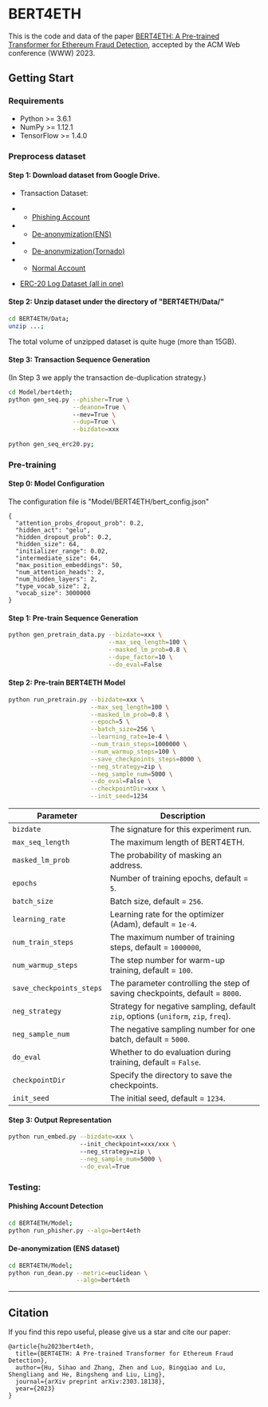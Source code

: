 # BERT4ETH

This is the code and data of the paper [BERT4ETH: A Pre-trained Transformer for Ethereum Fraud Detection](https://arxiv.org/abs/2303.18138), accepted by the ACM Web conference (WWW) 2023.


## Getting Start

### Requirements
* Python >= 3.6.1
* NumPy >= 1.12.1
* TensorFlow >= 1.4.0

### Preprocess dataset 

#### Step 1: Download dataset from Google Drive. 
* Transaction Dataset:
* * [Phishing Account](https://drive.google.com/file/d/11UAhLOcffzLyPhdsIqRuFsJNSqNvrNJf/view?usp=sharing)

* * [De-anonymization(ENS)](https://drive.google.com/file/d/1Yveis90jCx-nIA6pUL_4SUezMsVJr8dp/view?usp=sharing)

* * [De-anonymization(Tornado)](https://drive.google.com/file/d/1DMbPSZMSvTYMKUZg3oYKFrjPo2_jeeG4/view?usp=sharing)

* * [Normal Account](https://drive.google.com/file/d/1-htLUymg1UxDrXcI8tslU9wbn0E1vl9_/view?usp=sharing)

* [ERC-20 Log Dataset (all in one)](https://drive.google.com/file/d/1mB2Tf7tMq5ApKKOVdctaTh2UZzzrAVxq/view?usp=sharing)

#### Step 2: Unzip dataset under the directory of "BERT4ETH/Data/" 


```sh
cd BERT4ETH/Data;
unzip ...;
``` 
The total volume of unzipped dataset is quite huge (more than 15GB).

#### Step 3: Transaction Sequence Generation

(In Step 3 we apply the transaction de-duplication strategy.)

```sh
cd Model/bert4eth;
python gen_seq.py --phisher=True \
                  --deanon=True \ 
                  --mev=True \
                  --dup=True \
                  --bizdate=xxx
                  
python gen_seq_erc20.py;
``` 

### Pre-training

#### Step 0: Model Configuration

The configuration file is "Model/BERT4ETH/bert_config.json"
```
{
  "attention_probs_dropout_prob": 0.2,
  "hidden_act": "gelu",
  "hidden_dropout_prob": 0.2,
  "hidden_size": 64,
  "initializer_range": 0.02,
  "intermediate_size": 64,
  "max_position_embeddings": 50,
  "num_attention_heads": 2,
  "num_hidden_layers": 2,
  "type_vocab_size": 2,
  "vocab_size": 3000000
}
```

#### Step 1: Pre-train Sequence Generation 

[//]: # (&#40;Masking, I/O separation and ERC20 log&#41;)

```sh
python gen_pretrain_data.py --bizdate=xxx \
                            --max_seq_length=100 \
                            --masked_lm_prob=0.8 \
                            --dupe_factor=10 \
                            --do_eval=False
```

#### Step 2: Pre-train BERT4ETH Model

```sh
python run_pretrain.py --bizdate=xxx \
                       --max_seq_length=100 \
                       --masked_lm_prob=0.8 \
                       --epoch=5 \
                       --batch_size=256 \
                       --learning_rate=1e-4 \
                       --num_train_steps=1000000 \
                       --num_warmup_steps=100 \
                       --save_checkpoints_steps=8000 \
                       --neg_strategy=zip \
                       --neg_sample_num=5000 \
                       --do_eval=False \
                       --checkpointDir=xxx \
                       --init_seed=1234 
```

| Parameter                  | Description                                                                        |
|----------------------------|------------------------------------------------------------------------------------|
| `bizdate`                  | The signature for this experiment run.                                             |
| `max_seq_length`           | The maximum length of BERT4ETH.                                                    |
| `masked_lm_prob`           | The probability of masking an address.                                             |
| `epochs`                   | Number of training epochs, default = `5`.                                          |
| `batch_size`               | Batch size, default = `256`.                                                       |
| `learning_rate`            | Learning rate for the optimizer (Adam), default = `1e-4`.                          |
| `num_train_steps`          | The maximum number of training steps, default = `1000000`,                         |
| `num_warmup_steps`         | The step number for warm-up training, default = `100`.                             |
| `save_checkpoints_steps`   | The parameter controlling the step of saving checkpoints, default = `8000`.        |
| `neg_strategy`             | Strategy for negative sampling, default `zip`, options (`uniform`, `zip`, `freq`). |
| `neg_sample_num`           | The negative sampling number for one batch, default = `5000`.                      |
| `do_eval`                  | Whether to do evaluation during training, default = `False`.                       |
| `checkpointDir`            | Specify the directory to save the checkpoints.                                     |
| `init_seed`                | The initial seed, default = `1234`.                                                |



#### Step 3: Output Representation

```sh
python run_embed.py --bizdate=xxx \ 
                    --init_checkpoint=xxx/xxx \ 
                    --neg_strategy=zip \
                    --neg_sample_num=5000 \
                    --do_eval=True 
```

### Testing:

#### Phishing Account Detection
```sh
cd BERT4ETH/Model;
python run_phisher.py --algo=bert4eth
```

#### De-anonymization (ENS dataset)

```sh
cd BERT4ETH/Model;
python run_dean.py --metric=euclidean \
                   --algo=bert4eth
```



-----
## Citation

If you find this repo useful, please give us a star and cite our paper:

```
@article{hu2023bert4eth,
  title={BERT4ETH: A Pre-trained Transformer for Ethereum Fraud Detection},
  author={Hu, Sihao and Zhang, Zhen and Luo, Bingqiao and Lu, Shengliang and He, Bingsheng and Liu, Ling},
  journal={arXiv preprint arXiv:2303.18138},
  year={2023}
}
```


